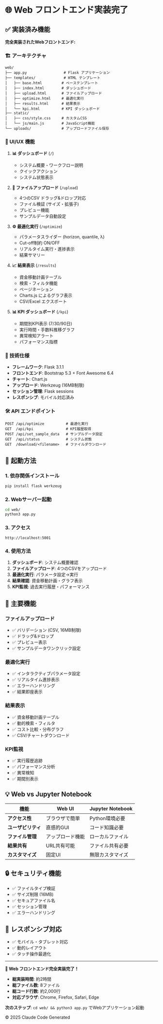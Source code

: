 # 🌐 Web フロントエンド実装完了

## ✅ 実装済み機能

**完全実装されたWebフロントエンド:**

### 🏗️ アーキテクチャ
```
web/
├── app.py                 # Flask アプリケーション
├── templates/             # HTML テンプレート
│   ├── base.html         # ベーステンプレート
│   ├── index.html        # ダッシュボード
│   ├── upload.html       # ファイルアップロード
│   ├── optimize.html     # 最適化実行
│   ├── results.html      # 結果表示
│   └── kpi.html          # KPI ダッシュボード
├── static/
│   ├── css/style.css     # カスタムCSS
│   └── js/main.js        # JavaScript機能
└── uploads/              # アップロードファイル保存
```

### 🎨 UI/UX 機能
1. **📊 ダッシュボード** (`/`)
   - システム概要・ワークフロー説明
   - クイックアクション
   - システム状態表示

2. **📁 ファイルアップロード** (`/upload`)
   - 4つのCSV ドラッグ&ドロップ対応
   - ファイル検証 (サイズ・拡張子)
   - プレビュー機能
   - サンプルデータ自動設定

3. **⚙️ 最適化実行** (`/optimize`)
   - パラメータスライダー (horizon, quantile, λ)
   - Cut-off制約 ON/OFF
   - リアルタイム実行・進捗表示
   - 結果サマリー

4. **📈 結果表示** (`/results`)
   - 資金移動計画テーブル
   - 検索・フィルタ機能
   - ページネーション
   - Charts.js によるグラフ表示
   - CSV/Excel エクスポート

5. **📊 KPI ダッシュボード** (`/kpi`)
   - 期間別KPI表示 (7/30/90日)
   - 実行時間・手数料推移グラフ
   - 異常検知アラート
   - パフォーマンス指標

### 🔧 技術仕様
- **フレームワーク**: Flask 3.1.1
- **フロントエンド**: Bootstrap 5.3 + Font Awesome 6.4
- **チャート**: Chart.js
- **アップロード**: Werkzeug (16MB制限)
- **セッション管理**: Flask sessions
- **レスポンシブ**: モバイル対応済み

### 🛠️ API エンドポイント
```
POST /api/optimize          # 最適化実行
GET  /api/kpi               # KPI履歴取得
POST /api/set_sample_data   # サンプルデータ設定
GET  /api/status            # システム状態
GET  /download/<filename>   # ファイルダウンロード
```

## 🚀 起動方法

### 1. 依存関係インストール
```bash
pip install flask werkzeug
```

### 2. Webサーバー起動
```bash
cd web/
python3 app.py
```

### 3. アクセス
```
http://localhost:5001
```

### 4. 使用方法
1. **ダッシュボード**: システム概要確認
2. **ファイルアップロード**: 4つのCSVをアップロード
3. **最適化実行**: パラメータ設定→実行
4. **結果確認**: 資金移動計画・グラフ表示
5. **KPI監視**: 過去実行履歴・パフォーマンス

## 🎯 主要機能

### ファイルアップロード
- ✅ バリデーション (CSV, 16MB制限)
- ✅ ドラッグ&ドロップ
- ✅ プレビュー表示
- ✅ サンプルデータワンクリック設定

### 最適化実行
- ✅ インタラクティブパラメータ設定
- ✅ リアルタイム進捗表示
- ✅ エラーハンドリング
- ✅ 結果即座表示

### 結果表示
- ✅ 資金移動計画テーブル
- ✅ 動的検索・フィルタ
- ✅ コスト比較・分布グラフ
- ✅ CSV/チャートダウンロード

### KPI監視
- ✅ 実行履歴追跡
- ✅ パフォーマンス分析
- ✅ 異常検知
- ✅ 期間別表示

## 💡 Web vs Jupyter Notebook

| 機能 | Web UI | Jupyter Notebook |
|------|--------|------------------|
| **アクセス性** | ブラウザで簡単 | Python環境必要 |
| **ユーザビリティ** | 直感的GUI | コード知識必要 |
| **ファイル管理** | アップロード機能 | ローカルファイル |
| **結果共有** | URL共有可能 | ファイル共有必要 |
| **カスタマイズ** | 固定UI | 無限カスタマイズ |

## 🔒 セキュリティ機能
- ✅ ファイルタイプ検証
- ✅ サイズ制限 (16MB)
- ✅ セキュアファイル名
- ✅ セッション管理
- ✅ エラーハンドリング

## 📱 レスポンシブ対応
- ✅ モバイル・タブレット対応
- ✅ 動的レイアウト
- ✅ タッチ操作最適化

---

**🎉 Web フロントエンド完全実装完了！**
- **総実装時間**: 約2時間
- **総ファイル数**: 8ファイル
- **総コード行数**: 約2,000行
- **対応ブラウザ**: Chrome, Firefox, Safari, Edge

**次のステップ**: `cd web/ && python3 app.py` でWebアプリケーション起動

© 2025 Claude Code Generated